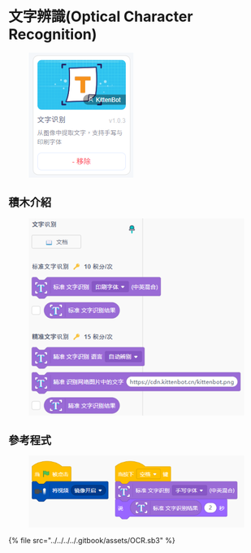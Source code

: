 # 文字辨識(Optical Character Recognition)

<figure><img src="../../../../.gitbook/assets/image (4).png" alt=""><figcaption></figcaption></figure>

## 積木介紹

<figure><img src="../../../../.gitbook/assets/image (6).png" alt=""><figcaption></figcaption></figure>

## 參考程式

<figure><img src="../../../../.gitbook/assets/image (5).png" alt=""><figcaption></figcaption></figure>

{% file src="../../../../.gitbook/assets/OCR.sb3" %}

